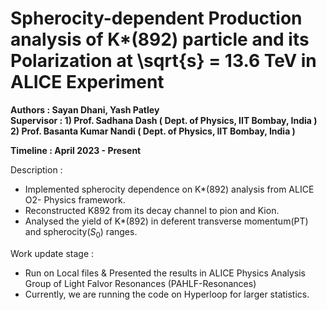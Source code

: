 # Spherocity-dependent Production analysis of K*(892) particle and its Polarization at \sqrt{s} = 13.6 TeV in ALICE Experiment
**Authors : Sayan Dhani, Yash Patley** <br/>
**Supervisor : 1) Prof. Sadhana Dash ( Dept. of Physics, IIT Bombay, India )
               2) Prof. Basanta Kumar Nandi ( Dept. of Physics, IIT Bombay, India )** 

**Timeline : April 2023 - Present**

Description : 
- Implemented spherocity dependence on K*(892) analysis from ALICE O2- Physics framework.
- Reconstructed K892 from its decay channel to pion and Kion.
- Analysed the yield of K*(892) in deferent transverse momentum(PT) and spherocity($S_0$) ranges.

Work update stage :
- Run on Local files & Presented the results in ALICE Physics Analysis Group of Light Falvor Resonances (PAHLF-Resonances)
- Currently, we are running the code on Hyperloop for larger statistics. 

